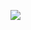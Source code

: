 
![](https://github-readme-stats.vercel.app/api/top-langs/?username=zizfiq&theme=dark&hide_border=false&include_all_commits=true&count_private=true&layout=compact)